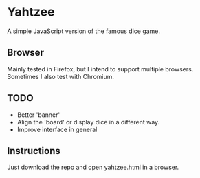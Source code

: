 # Yahtzee
A simple JavaScript version of the famous dice game.

## Browser
Mainly tested in Firefox, but I intend to support multiple browsers. Sometimes I also test with Chromium.

## TODO
* Better 'banner'
* Align the 'board' or display dice in a different way.
* Improve interface in general

## Instructions
Just download the repo and open yahtzee.html in a browser.